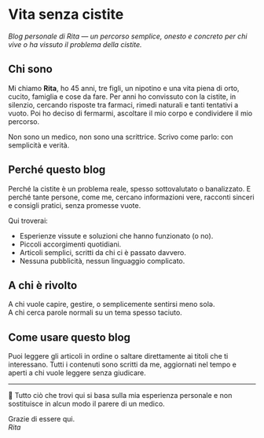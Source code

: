 # Vita senza cistite

_Blog personale di Rita — un percorso semplice, onesto e concreto per chi vive o ha vissuto il problema della cistite._

## Chi sono

Mi chiamo **Rita**, ho 45 anni, tre figli, un nipotino e una vita piena di orto, cucito, famiglia e cose da fare. Per anni ho convissuto con la cistite, in silenzio, cercando risposte tra farmaci, rimedi naturali e tanti tentativi a vuoto. Poi ho deciso di fermarmi, ascoltare il mio corpo e condividere il mio percorso.

Non sono un medico, non sono una scrittrice. Scrivo come parlo: con semplicità e verità.

## Perché questo blog

Perché la cistite è un problema reale, spesso sottovalutato o banalizzato. E perché tante persone, come me, cercano informazioni vere, racconti sinceri e consigli pratici, senza promesse vuote.

Qui troverai:

- Esperienze vissute e soluzioni che hanno funzionato (o no).
- Piccoli accorgimenti quotidiani.
- Articoli semplici, scritti da chi ci è passato davvero.
- Nessuna pubblicità, nessun linguaggio complicato.

## A chi è rivolto

A chi vuole capire, gestire, o semplicemente sentirsi meno solə.  
A chi cerca parole normali su un tema spesso taciuto.

## Come usare questo blog

Puoi leggere gli articoli in ordine o saltare direttamente ai titoli che ti interessano. Tutti i contenuti sono scritti da me, aggiornati nel tempo e aperti a chi vuole leggere senza giudicare.

---

📌 Tutto ciò che trovi qui si basa sulla mia esperienza personale e non sostituisce in alcun modo il parere di un medico.

Grazie di essere qui.  
_Rita_
